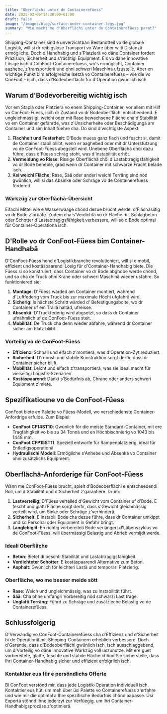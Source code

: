 ```yaml
---
title: "Oberflächi unter de Containerefüess"
date: 2025-03-05T14:30:00+01:00
draft: false
image: "/images/blog/surface-under-container-legs.jpg"
summary: "Wie macht me d'Oberflächi unter de Containerefüess parat?"
---
```


Shipping-Container sind e unverzichtbari Bestandtteil vo de globale Logistik, will si dr reibigslose Transport vo Ware über wiiti Distanzä ermögliche. Doch d'Handhabig und s'Platzierä vo däne Container fordert Präzision, Sicherheit und s'rächtigi Equipment. Eis vo däne innovative Lösige isch d'ConFoot-Containerefüess, wo's ermöglicht, Container aazhebe, z'transportierä und ohni schweri Maschinä ufzustelle. Aber en wichtige Punkt bim erfolgreiche Isetzä vo Containerefüess – wie die vo ConFoot – isch, dass d'Bodeoberflächi für d'Operation gwünlich isch.

## Warum d'Bodevorbereitig wichtig isch

Vor em Staplä oder Platzierä vo enem Shipping-Container, vor allem mit Hilf vo ConFoot-Füess, isch dr Zustand vo dr Bodeoberflächi entscheedend. E ungleichmässigi, weichi oder mit Rase bewachsene Fläche cha d'Stabilität vo em Container gefährde, was z'Unsicherheite oder Beschädigungä am Container und sim Inhalt füehre cha. Do sind d'wichtigste Aspekt:

1. **Flachheit und Festerheit**: D'Bode muess ganz flach und fescht si, damit de Container stabil bliibt, wenn er aaghebed oder mit dr Unterstützung vo de ConFoot-Füess abegstell wird. Unebene Oberflächä chöi dazu führe, dass d'Füess schräg stoht, was d'Instabilität erhöt.
2. **Vermeidung vo Risse**: Rissige Oberflächä chöi d'Lastabtragigsfähigkeit vo dr Bode beheble, grad wenn dr Container mit schwärze Fracht belade isch.
3. **Kei weichi Fläche**: Rase, Sää oder anderi weichi Terräng sind nöd gwünlich, will si das Absinke oder Schräge vo de Containerefüess fördered.

### Wärkzüg zur Oberflächä-Übersicht
Eifachi Mittel wie e Wasserwaage chönd dezue brucht werde, d'Flächäsiitig vo dr Bode z'prüäfe. Zudem cha s'Verdichtä vo dr Fläche mit Schlagbeton oder Schotter d'Lastabtragigsfähigkeit verbessere, will so d'Bode optimal für Container-Operationä isch.

## D'Rolle vo dr ConFoot-Füess bim Container-Handhabä

D'ConFoot-Füess hend d'Logistikbranche revolutioniert, will si e mobil, effizient und kostäspaarendi Lösig für d'Container-Handhabig biete. Die Füess si so konstruiert, dass Container vo dr Bode abghobe werde chönd, und so cha de Truck ohni Krane oder schweri Maschinä wieder usfahre. So funktioniered sie:

1. **Montage**: D'Füess wärded am Container montiert, während d'Luftfederig vom Truck bis zur maximale Höchi ufgfahrä wird.
2. **Sicherig**: Is nächste Schritt wärded d' Befestigungsbolte, wo dr Container uf em Trailä haltäd, ufreisse.
3. **Absenkä**: D'Truckfederig wird abgsetzt, so dass dr Container ufnähmlich uf de ConFoot-Füess steit.
4. **Mobilität**: De Truck cha denn wieder abfahre, während dr Container sicher am Platz bliibt.

### Vorteilig vo de ConFoot-Füess
- **Effizienz**: Schnäll und eifach z'montierä, was d'Operation-Zyt reduziert.
- **Sicherheit**: D'robusti und stabile Konstruktion sorgt derfir, dass dr Container sicher blijft.
- **Mobilität**: Leicht und eifach z'transportierä, was sie ideal macht für vielseitigi Logistik-Szenarien.
- **Kostäspaarend**: Dänkt s'Bedürfnis ab, Chrane oder anders schweri Equipment z'miete.

## Spezifikatioune vo de ConFoot-Füess

ConFoot biete en Palette vo Füess-Modell, wo verschiedenste Container-Anfordrige erfulde. Zum Bispiel:

- **ConFoot CF14ST10**: Gwünlich för die meiste Standard-Container, mit ere Tragfähigkeit vo bis zu 34 Tonnä und en Höchbischnierig vo 1043 bis 1448 mm.
- **ConFoot CFP15ST11**: Speziell entworfe für Rampenplatzierig, ideal für Entladigsoperationä.
- **Hydraulischi Modell**: Ermögliche s'Anhebe und Absenkä vo Container ohni zusätzlichs Equipment.

## Oberflächä-Anforderige für ConFoot-Füess

Wänn me ConFoot-Füess brucht, spielt d'Bodeoberflächi e entscheedendi Roll, um d'Stabilität und d'Sicherheit z'garantiere. Drum:

1. **Lastverteilig**: D'Füess verteiled d'Gewicht vom Container uf d'Bode. E fescht und glatti Fläche sorgt derfir, dass s'Gewicht gleichmässig verteilt wird, um Sinke oder Schräge z'verhinderä.
2. **Sicherheit**: E instabili Bode cha dezue führe, dass dr Container umkippt und so Personal oder Equipment in Gefahr bringt.
3. **Langlebigiit**: En richtig vorbereiteti Bode verlängert d'Läbenszyklus vo de ConFoot-Füess, will übermässigi Belastig und Abrieb vermijdt werde.

### Ideali Oberfläche
- **Beton**: Bietet di beschti Stabilität und Lastabtragigsfähigkeit.
- **Verdichteter Schotter**: E kostäspaarendi Alternative zum Beton.
- **Asphalt**: Gwünlich för leichteri Lastä und temporäri Platzierig.

### Oberfläche, wo me besser meide sött
- **Rase**: Weich und ungleichmässig, was zu Instabilität führt.
- **Sää**: Cha ohne umfangri Vorbereitig nöd schwärzi Last trage.
- **Unglatti Terräng**: Führd zu Schräge und zusätzleche Belastig vo de Containerefüess.

## Schlussfolgerig

D'Verwändig vo ConFoot-Containerefüess cha d'Effizienz und d'Sicherheit bi de Operationä mit Shipping-Containern erheblich verbessere. Doch d'Garantie, dass d'Bodeoberflächi gwünlich isch, isch ausschlaggebend, um d'Vorteilig vo däne innovative Wärkzüg voll uszunutze. Mit ere guet vorbereitete, glatte, feschte und stabile Fläche chönd Sie sicherstelle, dass Ihri Container-Handhabig sicher und effizient erfolgriich isch.

### Kontaktier eus für e persöndlichs Offerte
Bi ConFoot verstönd mir, dass jede Logistik-Operation individuell isch. Kontaktier eus hüt, um meh über üsi Palette vo Containerefüess z'erfahre und wie mir die optimal a Ihre spezifische Bedürfnis chönd aapasse. Üsi Expertä stöhnd Ihne jederzyt zur Verfüegig, um Ihri Container-Handhabigsprozäss z'optimierä.